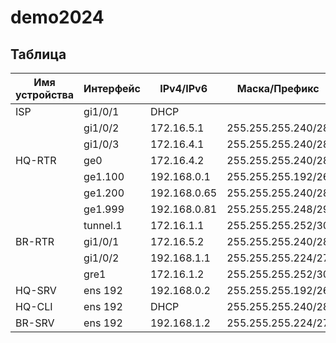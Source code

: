 # demo2024

## Таблица
| Имя устройства | Интерфейс | IPv4/IPv6     | Маска/Префикс      | Шлюз          |
| -------------  | --------- | ------------- | ------------------ | ------------- | 
| ISP            | gi1/0/1   | DHCP          |                    | DHCP          |
|                | gi1/0/2   | 172.16.5.1    | 255.255.255.240/28 |               |
|                | gi1/0/3   | 172.16.4.1    | 255.255.255.240/28 |               |
| HQ-RTR         | ge0       | 172.16.4.2    | 255.255.255.240/28 | 172.16.4.1    |
|                | ge1.100   | 192.168.0.1   | 255.255.255.192/26 |               |
|                | ge1.200   | 192.168.0.65  | 255.255.255.240/28 |               |
|                | ge1.999   | 192.168.0.81  | 255.255.255.248/29 |               |
|                | tunnel.1  | 172.16.1.1    | 255.255.255.252/30 |               |
| BR-RTR         | gi1/0/1   | 172.16.5.2    | 255.255.255.240/28 | 172.16.5.1    |
|                | gi1/0/2   | 192.168.1.1   | 255.255.255.224/27 |               |
|                | gre1      | 172.16.1.2    | 255.255.255.252/30 |               |
| HQ-SRV         | ens 192   | 192.168.0.2   | 255.255.255.192/26 | 192.168.0.1   |
| HQ-CLI         | ens 192   | DHCP          | 255.255.255.240/28 | 192.168.0.65  |
| BR-SRV         | ens 192   | 192.168.1.2   | 255.255.255.224/27 | 192.168.1.1   |
